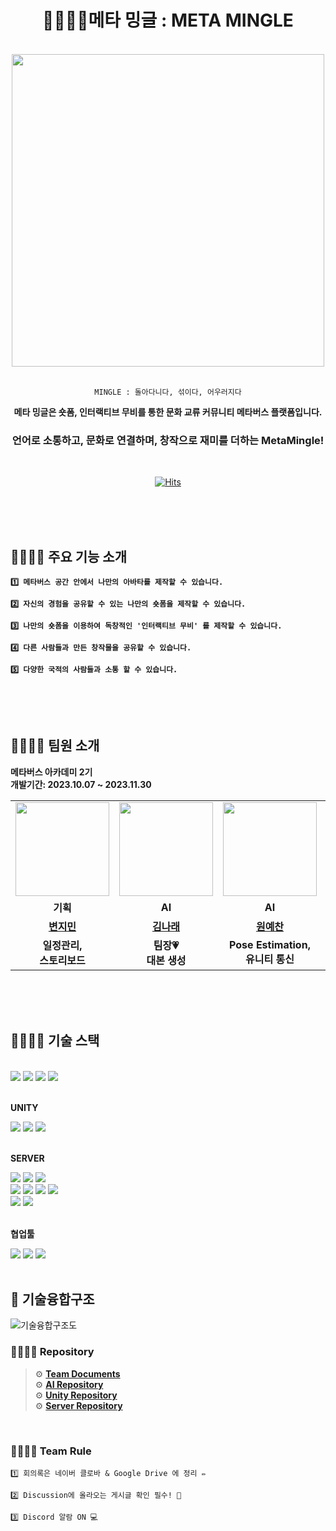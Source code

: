 <div align="center">
  
  # 👨‍👩‍👧‍👦메타 밍글 : META MINGLE

  <br>

  <img src="https://github.com/meta-mingles/.github/assets/88484476/6c623e90-4758-423b-b493-56f548f5b6d2" width="500"/>

  <br>
  <br>

  `MINGLE : 돌아다니다, 섞이다, 어우러지다`
 
  **메타 밍글은 숏폼, 인터랙티브 무비를 통한 문화 교류 커뮤니티 메타버스 플랫폼입니다.**

 ### **언어로 소통하고, 문화로 연결하며, 창작으로 재미를 더하는 MetaMingle!**

 <br>

  [![Hits](https://hits.seeyoufarm.com/api/count/incr/badge.svg?url=https%3A%2F%2Fgithub.com%2Fmeta-mingles&count_bg=%2336428F&title_bg=%23555555&icon=&icon_color=%23E7E7E7&title=views&edge_flat=false)](https://hits.seeyoufarm.com)
 

</div>

<br>
<br>
<br>

## 👨‍👩‍👧‍👦 주요 기능 소개

**`1️⃣ 메타버스 공간 안에서 나만의 아바타를 제작할 수 있습니다. `**

**`2️⃣ 자신의 경험을 공유할 수 있는 나만의 숏폼을 제작할 수 있습니다. `**

**`3️⃣ 나만의 숏폼을 이용하여 독창적인 '인터랙티브 무비' 를 제작할 수 있습니다. `**

**`4️⃣ 다른 사람들과 만든 창작물을 공유할 수 있습니다. `**

**`5️⃣ 다양한 국적의 사람들과 소통 할 수 있습니다. `**

<br>
<br>
<br>

## 👨‍👩‍👧‍👦 팀원 소개 
**메타버스 아카데미 2기** <br/> **개발기간: 2023.10.07 ~ 2023.11.30**
<table>
  <tr>
    <td align="center"><a href="https://github.com/Brend0305"><img src="https://avatars.githubusercontent.com/Brend0305" width="150px;" alt="">
    <td align="center"><a href="https://github.com/narae3759"><img src="https://avatars.githubusercontent.com/narae3759" width="150px;" alt="">
    <td align="center"><a href="https://github.com/yechan-9208"><img src="https://avatars.githubusercontent.com/yechan-9208" width="150px;" alt="">
    <td align="center"><a href=""><img src="https://avatars.githubusercontent.com/hhkim331" width="150px;" alt="">
    <td align="center"><a href="https://github.com/JCURVEs"><img src="https://avatars.githubusercontent.com/JCURVEs" width="150px;" alt="">
    <td align="center"><a href="https://github.com/numerical43"><img src="https://avatars.githubusercontent.com/numerical43" width="150px;" alt="">
    <td align="center"><a href="https://github.com/Dylan-SonJungin"><img src="https://avatars.githubusercontent.com/Dylan-SonJungin" width="150px;" alt="">
  </tr>
  <tr>
    <td align="center"><strong>기획</strong></td>
    <td align="center"><strong>AI</strong></td>
    <td align="center"><strong>AI</strong></td>
    <td align="center"><strong>Unity</strong></td>
    <td align="center"><strong>Unity</strong></td>
    <td align="center"><strong>Server</strong></td>
    <td align="center"><strong>Server</strong></td>
  </tr>
  <tr>
    <td align="center"><a href="https://github.com/"><b>변지민</b></td>
    <td align="center"><a href="https://github.com/narae3759"><b>김나래</b></td>
    <td align="center"><a href="https://github.com/yechan-9208"><b>원예찬</b></td>
    <td align="center"><a href="https://github.com/hhkim331"><b>김형훈</b></td>
    <td align="center"><a href="https://github.com/JCURVEs"><b>조재희</b></td>
    <td align="center"><a href="https://github.com/numerical43"><b>강수의</b></td>
    <td align="center"><a href="https://github.com/Dylan-SonJungin"><b>손정인</b></td>
  </tr>
  <tr>
    <td align="center"><strong>일정관리, <br> 스토리보드</strong></td>
    <td align="center"><strong>팀장💗 <br>대본 생성</strong></td>
    <td align="center"><strong>Pose Estimation, <br> 유니티 통신</strong></td>
    <td align="center"><strong>크리에이티브 툴</strong></td>
    <td align="center"><strong>아바타, 플랫폼, <br> 동영상, 포톤</strong></td>
    <td align="center"><strong>숏폼, 무비, <br> 좋아요</strong></td>
    <td align="center"><strong>회원, 아바타, <br> 대본</strong></td>
  </tr>
</table>

<br>
<br>
<br>

## 👨‍👩‍👧‍👦 기술 스택

<br>

<div align="center>

<br>
<br>

**AI**

<img src="https://img.shields.io/badge/python-3776AB?style=for-the-badge&logo=python&logoColor=white">
<img src="https://img.shields.io/badge/FastAPI-005571?style=for-the-badge&logo=fastapi">
<img src="https://img.shields.io/badge/chatGPT-74aa9c?style=for-the-badge&logo=openai&logoColor=white">
<img src="https://img.shields.io/badge/MediaPipe-4285F4?style=for-the-badge&logo=google&logoColor=white">
<img src="https://img.shields.io/badge/LangChain-%232C2D72?style=for-the-badge&logo=chatbot&logoColor=white">

<br>
<br>

**UNITY**

 <img src="https://img.shields.io/badge/c%23-%23013243.svg?style=for-the-badge&logo=c-sharp&logoColor=white">
 <img src="https://img.shields.io/badge/unity-%23000000.svg?style=for-the-badge&logo=unity&logoColor=white">
 <img src="https://img.shields.io/badge/Photon-161637?style=for-the-badge&logo=photocrowd&logoColor=00e5ff">

<br>
<br>

**SERVER**

<img src="https://img.shields.io/badge/Java-5382a1?style=for-the-badge&logo=Java&logoColor=f89820"> 
<img src="https://img.shields.io/badge/spring-6DB33F?style=for-the-badge&logo=spring&logoColor=white"> 
<img src="https://img.shields.io/badge/node.js-339933?style=for-the-badge&logo=Node.js&logoColor=white"> 
<br>
<img src="https://img.shields.io/badge/firebase-1B3A57?style=for-the-badge&logo=firebase&logoColor=F5820D"> 
<img src="https://img.shields.io/badge/Redis-c93131?style=for-the-badge&logo=Redis&logoColor=white"> 
<img src="https://img.shields.io/badge/MySQL-f29111?style=for-the-badge&logo=MySQL&logoColor=00758f"> 
<img src="https://img.shields.io/badge/MongoDB-001E2B?style=for-the-badge&logo=MongoDB&logoColor=00ED64">
<br>
<img src="https://img.shields.io/badge/Jenkins-181717?style=for-the-badge&logo=Jenkins&logoColor=white"> 
<img src="https://img.shields.io/badge/Docker-384d54?style=for-the-badge&logo=Docker&logoColor=0db7ed">

<br>
<br>

**협업툴**

<img src="https://img.shields.io/badge/Discord-%235865F2.svg?style=for-the-badge&logo=discord&logoColor=white">
<img src="https://img.shields.io/badge/GitHub-181717?style=for-the-badge&logo=GitHub&logoColor=white">
<img src="https://img.shields.io/badge/Miro-F7DF1E?style=for-the-badge&logo=Miro&logoColor=black">
</div>

<br>

## 🧱 기술융합구조
![기술융합구조도](https://github.com/meta-mingles/.github/assets/61495627/e4df2a1d-0ca2-4345-b2e2-dbbbf14139ad)



### 👨‍👩‍👧‍👦 Repository
> ⚙️ **[Team Documents](https://github.com/orgs/meta-mingles/discussions)** <Br>
> ⚙️ **[AI Repository](https://github.com/meta-mingles/metamingle-AI)** <Br>
> ⚙️ **[Unity Repository](https://github.com/meta-mingles/metamingleUnity)** <Br>
> ⚙️ **[Server Repository](https://github.com/meta-mingles/metamingle-server)** <Br>
<br>


### 👨‍👩‍👧‍👦 Team Rule
```
1️⃣ 회의록은 네이버 클로바 & Google Drive 에 정리 ✏️

2️⃣ Discussion에 올라오는 게시글 확인 필수! 🎁

3️⃣ Discord 알람 ON 💻
```

  

